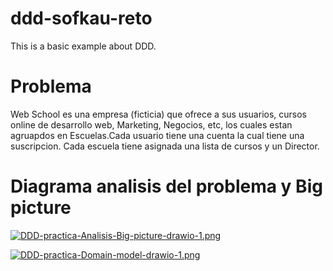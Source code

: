 # ddd-sofkau-reto
This is a basic example about DDD. 

# Problema
Web School es una empresa (ficticia) que ofrece a sus usuarios, cursos online de desarrollo web, Marketing, Negocios, etc, los cuales estan agruapdos en Escuelas.Cada usuario tiene una cuenta la cual tiene una suscripcion. Cada escuela tiene asignada una lista de cursos y un Director.

# Diagrama analisis del problema y Big picture

[![DDD-practica-Analisis-Big-picture-drawio-1.png](https://i.postimg.cc/HLp42Sh2/DDD-practica-Analisis-Big-picture-drawio-1.png)](https://postimg.cc/bZBtYR8D)

[![DDD-practica-Domain-model-drawio-1.png](https://i.postimg.cc/Yq6dzmSt/DDD-practica-Domain-model-drawio-1.png)](https://postimg.cc/0bNG8jm4)
